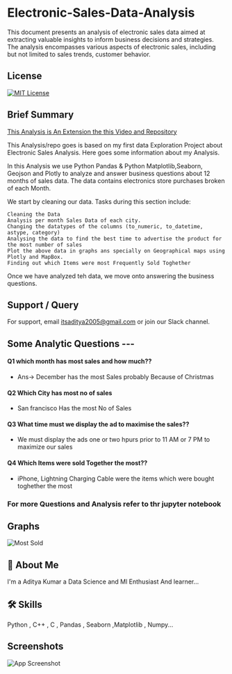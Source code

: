 # Electronic-Sales-Data-Analysis
This document presents an analysis of electronic sales data aimed at extracting valuable insights to inform business decisions and strategies. The analysis encompasses various aspects of electronic sales, including but not limited to sales trends, customer behavior.
## License

[![MIT License](https://img.shields.io/badge/License-MIT-green.svg)](https://choosealicense.com/licenses/mit/)




## Brief Summary

[This Analysis is An Extension the this Video and Repository](https://www.youtube.com/watch?v=eMOA1pPVUc4)

This Analysis/repo goes is based on my first data Exploration Project about Electronic Sales Analysis. Here goes some information about my Analysis.

In this Analysis we use Python Pandas & Python Matplotlib,Seaborn, Geojson and Plotly to analyze and answer business questions about 12 months  of sales data. The data contains  electronics store purchases broken of each Month.

We start by cleaning our data. Tasks during this section include:

    Cleaning the Data
    Analysis per month Sales Data of each city.
    Changing the datatypes of the columns (to_numeric, to_datetime, astype, category)
    Analysing the data to find the best time to advertise the product for the most number of sales
    Plot the above data in graphs ans specially on Geographical maps using Plotly and MapBox.
    Finding out which Items were most Frequently Sold Toghether

Once we have analyzed teh data, we move onto answering the business questions.

## Support / Query

For support, email itsaditya2005@gmail.com or join our Slack channel.



## Some Analytic Questions ---

#### Q1 which month has most sales and how much??


- Ans-> December has the most Sales probably Because of Christmas

#### Q2 Which City has most no of sales
- San francisco Has the most No of Sales

#### Q3 What time must we display the ad to maximise the sales??
- We must display the ads one or two hpurs prior to  11 AM or 7 PM to maximize our sales

#### Q4 Which Items were sold Together the most??
- iPhone, Lightning Charging Cable were the items which were bought toghether the most

### For more Questions and Analysis refer to thr jupyter notebook

## Graphs
![Most Sold](https://github.com/Edityaa/Electronic-Sales-Data-Analysis/assets/152017045/b8ab56eb-03b1-49f7-a6a6-5971f676c4e0)



## 🚀 About Me
I'm a Aditya Kumar a Data Science and Ml Enthusiast And learner...





## 🛠 Skills
Python , C++ , C , Pandas , Seaborn ,Matplotlib , Numpy...


## Screenshots

![App Screenshot](https://via.placeholder.com/468x300?text=App+Screenshot+Here)


